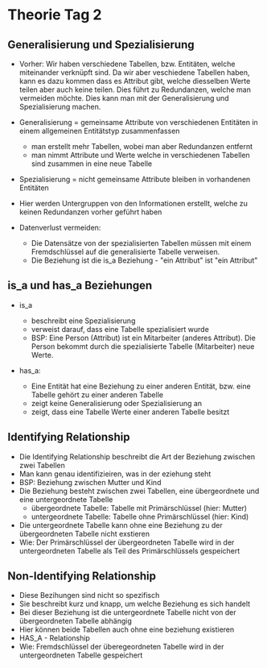 # Theorie Tag 2

## Generalisierung und Spezialisierung

- Vorher: Wir haben verschiedene Tabellen, bzw. Entitäten, welche miteinander verknüpft sind. Da wir aber veschiedene Tabellen haben, kann es dazu kommen dass es Attribut gibt, welche diesselben Werte teilen aber auch keine teilen. Dies führt zu Redundanzen, welche man vermeiden möchte. Dies kann man mit der Generalisierung und Spezialisierung machen.



- Generalisierung = gemeinsame Attribute von verschiedenen Entitäten in einem allgemeinen Entitätstyp zusammenfassen
    - man erstellt mehr Tabellen, wobei man aber Redundanzen entfernt
    - man nimmt Attribute und Werte welche in verschiedenen Tabellen sind zusammen in eine neue Tabelle

- Spezialisierung = nicht gemeinsame Attribute bleiben in vorhandenen Entitäten
- Hier werden Untergruppen von den Informationen erstellt, welche zu keinen Redundanzen vorher geführt haben


- Datenverlust vermeiden:
    - Die Datensätze von der spezialisierten Tabellen müssen mit einem Fremdschlüssel auf die generalisierte Tabelle verweisen.
    - Die Beziehung ist die is_a Beziehung
          - "ein Attribut" ist "ein Attribut"



## is_a und has_a Beziehungen

- is_a
    - beschreibt eine Spezialisierung
    - verweist darauf, dass eine Tabelle spezialisiert wurde
    - BSP: Eine Person (Attribut) ist ein Mitarbeiter (anderes Attribut). Die Person bekommt durch die spezialisierte Tabelle (Mitarbeiter) neue Werte.


- has_a:
    - Eine Entität hat eine Beziehung zu einer anderen Entität, bzw. eine Tabelle gehört zu einer anderen Tabelle
    - zeigt keine Generalisierung oder Spezialisierung an
    - zeigt, dass eine Tabelle Werte einer anderen Tabelle besitzt
 

## Identifying Relationship
- Die Identifying Relationship beschreibt die Art der Beziehung zwischen zwei Tabellen
- Man kann genau identifizieiren, was in der eziehung steht
- BSP: Beziehung zwischen Mutter und Kind
- Die Beziehung besteht zwischen zwei Tabellen, eine übergeordnete und eine untergeordnete Tabelle
    - übergeordnete Tabelle: Tabelle mit Primärschlüssel (hier: Mutter)
    - untergeordnete Tabelle: Tabelle ohne Primärschlüssel (hier: Kind)
- Die untergeordnete Tabelle kann ohne eine Beziehung zu der übergeordneten Tabelle nicht exstieren
- Wie: Der Primärschlüssel der übergeordneten Tabelle wird in der untergeordneten Tabelle als Teil des Primärschlüssels gespeichert

## Non-Identifying Relationship
- Diese Bezihungen sind nicht so spezifisch
- Sie beschreibt kurz und knapp, um welche Beziehung es sich handelt
- Bei dieser Beziehung ist die untergeordnete Tabelle nicht von der übergeordneten Tabelle abhängig
- Hier können beide Tabellen auch ohne eine beziehung existieren
- HAS_A - Relationship
- Wie: Fremdschlüssel der überegeordneten Tabelle wird in der untergeordneten Tabelle gespeichert
